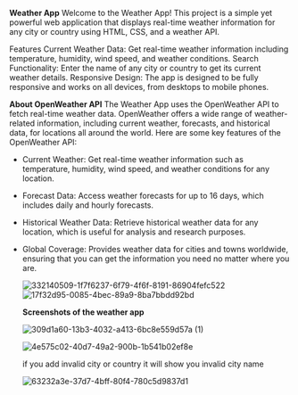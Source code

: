 **Weather App**
Welcome to the Weather App! This project is a simple yet powerful web application that displays real-time weather information for any city or country  using HTML, CSS, and a weather API.

Features
Current Weather Data: Get real-time weather information including temperature, humidity, wind speed, and weather conditions.
Search Functionality: Enter the name of any city or country  to get its current weather details.
Responsive Design: The app is designed to be fully responsive and works on all devices, from desktops to mobile phones.

**About OpenWeather API**
The Weather App uses the OpenWeather API to fetch real-time weather data. OpenWeather offers a wide range of weather-related information, including current weather, forecasts, and historical data, 
for locations all around the world. Here are some key features of the OpenWeather API:
* Current Weather: Get real-time weather information such as temperature, humidity, wind speed, and weather conditions for any location.
* Forecast Data: Access weather forecasts for up to 16 days, which includes daily and hourly forecasts.
* Historical Weather Data: Retrieve historical weather data for any location, which is useful for analysis and research purposes.
* Global Coverage: Provides weather data for cities and towns worldwide, ensuring that you can get the information you need no matter where you are.
  
  ![332140509-1f7f6237-6f79-4f6f-8191-86904fefc522](https://github.com/aggarwalkaki/weather-app/assets/143190918/83a89f58-4bdf-4c83-b8f2-a9fb2ad10fed)   ![17f32d95-0085-4bec-89a9-8ba7bbdd92bd](https://github.com/aggarwalkaki/weather-app/assets/143190918/d90ce6db-aa2b-4f91-8032-2238518de70d)

  **Screenshots of the weather app**

  ![309d1a60-13b3-4032-a413-6bc8e559d57a (1)](https://github.com/aggarwalkaki/weather-app/assets/143190918/c834b944-55cf-4991-8f2c-6b343541c0c9)

  ![4e575c02-40d7-49a2-900b-1b541b02ef8e](https://github.com/aggarwalkaki/weather-app/assets/143190918/3c42bb77-ef82-42c7-9966-ea3990977d32)

  if you add invalid city or country it will show you invalid city name
  
  ![63232a3e-37d7-4bff-80f4-780c5d9837d1](https://github.com/aggarwalkaki/weather-app/assets/143190918/913182e9-7af5-40f3-a90f-e8bce9800963)






